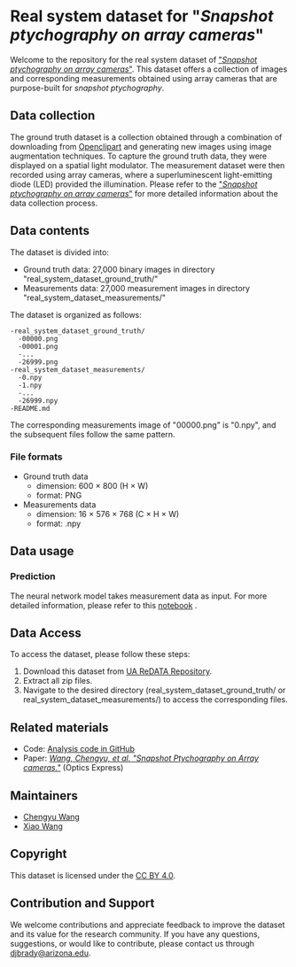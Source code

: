 # Real system dataset for "*Snapshot ptychography on array cameras*"

Welcome to the repository for the real system dataset of ["*Snapshot ptychography on array cameras*"](https://doi.org/10.1364/OE.447499). This dataset offers a collection of images and corresponding measurements obtained using array cameras that are purpose-built for *snapshot ptychography*.

## Data collection
The ground truth dataset is a collection obtained through a combination of downloading from [Openclipart](https://openclipart.org/) and generating new images using image augmentation techniques. To capture the ground truth data, they were displayed on a spatial light modulator. The measurement dataset were then recorded using array cameras, where a superluminescent light-emitting diode (LED) provided the illumination. Please refer to the ["*Snapshot ptychography on array cameras*"](https://doi.org/10.1364/OE.447499) for more detailed information about the data collection process.

## Data contents
The dataset is divided into:  
- Ground truth data: 27,000 binary images in directory "real_system_dataset_ground_truth/"
- Measurements data: 27,000 measurement images in directory "real_system_dataset_measurements/"  

The dataset is organized as follows:
```
-real_system_dataset_ground_truth/
  -00000.png
  -00001.png
  -...
  -26999.png
-real_system_dataset_measurements/
  -0.npy
  -1.npy
  -...
  -26999.npy
-README.md  
```
The corresponding measurements image of "00000.png" is "0.npy", and the subsequent files follow the same pattern.

### File formats
- Ground truth data
  - dimension: 600 $×$ 800 (H $\times$ W)
  - format: PNG
- Measurements data
  - dimension: 16 $×$ 576 $×$ 768 (C $\times$ H $\times$ W)
  - format: .npy

## Data usage
### Prediction
The neural network model takes measurement data as input. For more detailed information, please refer to this [notebook](https://github.com/djbradyAtOpticalSciencesArizona/arrayCameraFourierPtychography/blob/main/demo.ipynb) .

## Data Access
To access the dataset, please follow these steps:
1. Download this dataset from [UA ReDATA Repository](https://doi.org/10.25422/azu.data.23411852).
2. Extract all zip files.
3. Navigate to the desired directory (real_system_dataset_ground_truth/ or real_system_dataset_measurements/) to access the corresponding files.

## Related materials
- Code: [Analysis code in GitHub](https://github.com/djbradyAtOpticalSciencesArizona/arrayCameraFourierPtychography)
- Paper: [*Wang, Chengyu, et al. "Snapshot Ptychography on Array cameras."*](https://doi.org/10.1364/OE.447499) (Optics Express)

## Maintainers
- [Chengyu Wang](https://github.com/ChengyuWang1007)
- [Xiao Wang](https://github.com/ShawnWong-wx)

## Copyright
This dataset is licensed under the [CC BY 4.0](https://creativecommons.org/licenses/by/4.0/).

## Contribution and Support
We welcome contributions and appreciate feedback to improve the dataset and its value for the research community. If you have any questions, suggestions, or would like to contribute, please contact us through djbrady@arizona.edu.
